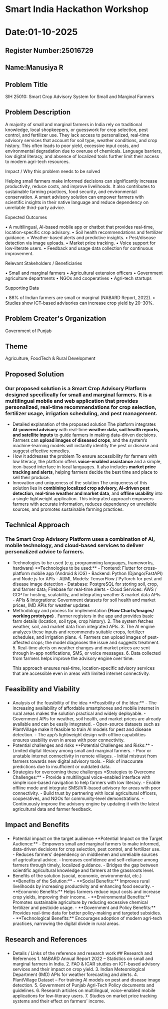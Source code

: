 # Smart India Hackathon Workshop
# Date:01-10-2025
## Register Number:25016729
## Name:Manusiya R
## Problem Title
SIH 25010: Smart Crop Advisory System for Small and Marginal Farmers
## Problem Description
A majority of small and marginal farmers in India rely on traditional knowledge, local shopkeepers, or guesswork for crop selection, pest control, and fertilizer use. They lack access to personalized, real-time advisory services that account for soil type, weather conditions, and crop history. This often leads to poor yield, excessive input costs, and environmental degradation due to overuse of chemicals. Language barriers, low digital literacy, and absence of localized tools further limit their access to modern agri-tech resources.

Impact / Why this problem needs to be solved

Helping small farmers make informed decisions can significantly increase productivity, reduce costs, and improve livelihoods. It also contributes to sustainable farming practices, food security, and environmental conservation. A smart advisory solution can empower farmers with scientific insights in their native language and reduce dependency on unreliable third-party advice.

Expected Outcomes

• A multilingual, AI-based mobile app or chatbot that provides real-time, location-specific crop advisory.
• Soil health recommendations and fertilizer guidance.
• Weather-based alerts and predictive insights.
• Pest/disease detection via image uploads.
• Market price tracking.
• Voice support for low-literate users.
• Feedback and usage data collection for continuous improvement.

Relevant Stakeholders / Beneficiaries

• Small and marginal farmers
• Agricultural extension officers
• Government agriculture departments
• NGOs and cooperatives
• Agri-tech startups

Supporting Data

• 86% of Indian farmers are small or marginal (NABARD Report, 2022).
• Studies show ICT-based advisories can increase crop yield by 20–30%.

## Problem Creater's Organization
Government of Punjab

## Theme
Agriculture, FoodTech & Rural Development

## Proposed Solution
<h3>Our proposed solution is a <strong>Smart Crop Advisory Platform</strong> designed specifically for small and marginal farmers. 
It is a multilingual mobile and web application that provides <strong>personalized, real-time recommendations</strong> 
for crop selection, fertilizer usage, irrigation scheduling, and pest management.
</h3>
<ul><li>Detailed explanation of the proposed solution
The platform integrates <strong>AI-powered advisory</strong> with real-time <strong>weather data, soil health reports, and satellite inputs</strong> 
to guide farmers in making data-driven decisions. Farmers can <strong>upload images of diseased crops</strong>, and the system’s 
machine-learning models will instantly identify the pest or disease and suggest effective remedies.
</li>
<li>How it addresses the problem
To ensure accessibility for farmers with low literacy, the platform offers <strong>voice-enabled assistance</strong> and a simple, 
icon-based interface in local languages. It also includes <strong>market price tracking and alerts</strong>, helping farmers 
decide the best time and place to sell their produce.</li>
<li>Innovation and uniqueness of the solution
The uniqueness of this solution lies in <strong>combining localized crop advisory, AI-driven pest detection, 
real-time weather and market data</strong>, and <strong>offline usability</strong> into a single lightweight application. 
This integrated approach empowers farmers with accurate information, reduces dependency on unreliable sources, 
and promotes sustainable farming practices.
</li></ul>

## Technical Approach
<h3>The Smart Crop Advisory Platform uses a combination of AI, mobile technology, and cloud-based services to deliver personalized advice to farmers.</h3>
<ul><li>Technologies to be used (e.g. programming languages, frameworks, hardware)
**Technologies to be used:**
- Frontend: Flutter for cross-platform mobile app (Android & iOS)
- Backend: Python (Django/FastAPI) and Node.js for APIs
- AI/ML Models: TensorFlow / PyTorch for pest and disease image detection
- Database: PostgreSQL for storing soil, crop, and farmer data; Firebase for real-time alerts
- Cloud Services: AWS / GCP for hosting, scalability, and integrating weather & market data APIs
- APIs & Integrations: Government datasets for soil health and market prices, IMD APIs for weather updates</li>
<li>Methodology and process for implementation <b>(Flow Charts/Images/ working prototype)</b>
. Farmer registers in the app and provides basic farm details (location, soil type, crop history).
2. The system fetches weather, soil, and market data from integrated APIs.
3. The AI engine analyzes these inputs and recommends suitable crops, fertilizer schedules, and irrigation plans.
4. Farmers can upload images of pest-affected crops; the model diagnoses the issue and suggests treatment.
5. Real-time alerts on weather changes and market prices are sent through in-app notifications, SMS, or voice messages.
6. Data collected from farmers helps improve the advisory engine over time.

This approach ensures real-time, location-specific advisory services that are accessible even in areas with limited internet connectivity.</li></ul>

## Feasibility and Viability
<h3></h3>
<ul><li>Analysis of the feasibility of the idea
**Feasibility of the Idea:**
- The increasing availability of affordable smartphones and mobile internet in rural areas makes the solution practical and widely deployable.
- Government APIs for weather, soil health, and market prices are already available and can be easily integrated.
- Open-source datasets such as PlantVillage make it feasible to train AI models for pest and disease detection.
- The app’s lightweight design with offline capabilities ensures usability even in areas with poor connectivity.
</li>
<li>Potential challenges and risks
**Potential Challenges and Risks:**
- Limited digital literacy among small and marginal farmers.
- Poor or unstable internet connectivity in remote villages.
- Initial mistrust from farmers towards new digital advisory tools.
- Risk of inaccurate predictions due to insufficient or outdated data.
</li>
<li>Strategies for overcoming these challenges
*Strategies to Overcome Challenges:**
- Provide a multilingual voice-enabled interface with simple icon-based navigation to help farmers with low literacy.
- Enable offline mode and integrate SMS/IVR-based advisory for areas with poor connectivity.
- Build trust by partnering with local agricultural officers, cooperatives, and NGOs for community-level demonstrations.
- Continuously improve the advisory engine by updating it with the latest agricultural data and farmer feedback.</li></ul>

## Impact and Benefits
<h3></h3>
<ul><li>Potential impact on the target audience
**Potential Impact on the Target Audience:**
- Empowers small and marginal farmers to make informed, data-driven decisions for crop selection, pest control, and fertilizer use.
- Reduces farmers’ dependency on middlemen and unreliable sources of agricultural advice.
- Increases confidence and self-reliance among farmers through timely, localized guidance.
- Bridges the gap between scientific agricultural knowledge and farmers at the grassroots level.</li>
<li>Benefits of the solution (social, economic, environmental, etc.)
**Benefits of the Solution:**
- **Social Benefits:** Improves rural livelihoods by increasing productivity and enhancing food security.
- **Economic Benefits:** Helps farmers reduce input costs and increase crop yields, improving their income.
- **Environmental Benefits:** Promotes sustainable agriculture by reducing excessive chemical fertilizer and pesticide usage.
- **Government and Policy Benefits:** Provides real-time data for better policy-making and targeted subsidies.
- **Technological Benefits:** Encourages adoption of modern agri-tech practices, narrowing the digital divide in rural areas.</li></ul>

## Research and References
<h3></h3>
<ul><li>Details / Links of the reference and research work
## Research and References
1. NABARD Annual Report 2022 – Statistics on small and marginal farmers in India.
2. FAO & ICAR studies on ICT-based advisory services and their impact on crop yield.
3. Indian Meteorological Department (IMD) APIs for weather forecasting and alerts.
4. PlantVillage Dataset – For training AI models on pest and disease image detection.
5. Government of Punjab Agri-Tech Policy documents and guidelines.
6. Research articles on multilingual, voice-enabled mobile applications for low-literacy users.
7. Studies on market price tracking systems and their effect on farmers’ income.
</li></ul>
